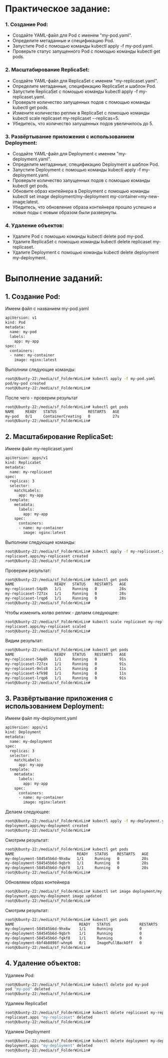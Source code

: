 # Практическое задание: 

### 1. Создание Pod: 
 - Создайте YAML-файл для Pod с именем "my-pod.yaml".
 - Определите метаданные и спецификацию Pod.
 - Запустите Pod с помощью команды kubectl apply -f my-pod.yaml.
 - Проверьте статус запущенного Pod с помощью команды kubectl get pods.

### 2. Масштабирование ReplicaSet:
 - Создайте YAML-файл для ReplicaSet с именем "my-replicaset.yaml".
 - Определите метаданные, спецификацию ReplicaSet и шаблон Pod.
 - Запустите ReplicaSet с помощью команды kubectl apply -f my-replicaset.yaml.
 - Проверьте количество запущенных подов с помощью команды kubectl get pods.
 - Измените количество реплик в ReplicaSet с помощью команды kubectl scale replicaset my-replicaset --replicas=5.
 - Убедитесь, что количество запущенных подов увеличилось до 5.

### 3. Развёртывание приложения с использованием Deployment:
 - Создайте YAML-файл для Deployment с именем "my-deployment.yaml".
 - Определите метаданные, спецификацию Deployment и шаблон Pod.
 - Запустите Deployment с помощью команды kubectl apply -f my-deployment.yaml.
 - Проверьте количество запущенных подов с помощью команды kubectl get pods.
 - Обновите образ контейнера в Deployment с помощью команды kubectl set image deployment/my-deployment my-container=my-new-image:latest.
 - Убедитесь, что обновление образа контейнера прошло успешно и новые поды с новым образом были развернуты.

### 4. Удаление объектов:
 - Удалите Pod с помощью команды kubectl delete pod my-pod.
 - Удалите ReplicaSet с помощью команды kubectl delete replicaset my-replicaset.
 - Удалите Deployment с помощью команды kubectl delete deployment my-deployment.

# Выполнение заданий:

## 1. Создание Pod:
Имеем файл с названием my-pod.yaml
```sh
apiVersion: v1
kind: Pod
metadata:
  name: my-pod
  labels:
    app: my-app
spec:
  containers:
  - name: my-container
    image: nginx:latest
```

Выполним следующие команды:
```sh
root@Ubunty-22:/media/sf_FolderWinLin# kubectl apply -f my-pod.yaml
pod/my-pod created
root@Ubunty-22:/media/sf_FolderWinLin#
```

После чего - проверим результат
```sh
root@Ubunty-22:/media/sf_FolderWinLin# kubectl get pods
NAME     READY   STATUS              RESTARTS   AGE
my-pod   0/1     ContainerCreating   0          27s
root@Ubunty-22:/media/sf_FolderWinLin#
```

## 2. Масштабирование ReplicaSet:
Имеем файл my-replicaset.yaml
```sh
apiVersion: apps/v1
kind: ReplicaSet
metadata:
  name: my-replicaset
spec:
  replicas: 3
  selector:
    matchLabels:
      app: my-app
  template:
    metadata:
      labels:
        app: my-app
    spec:
      containers:
      - name: my-container
        image: nginx:latest
```

Выполним следующие команды:
```sh
root@Ubunty-22:/media/sf_FolderWinLin# kubectl apply -f my-replicaset.yaml
replicaset.apps/my-replicaset created
root@Ubunty-22:/media/sf_FolderWinLin#
```

Проверим результат:
```sh
root@Ubunty-22:/media/sf_FolderWinLin# kubectl get pods
NAME                  READY   STATUS    RESTARTS   AGE
my-replicaset-54p8h   1/1     Running   0          28s
my-replicaset-727zx   1/1     Running   0          28s
my-replicaset-lrqp6   1/1     Running   0          28s
root@Ubunty-22:/media/sf_FolderWinLin#
```

Чтобы изменить колво реплик - делаем следующее:
```sh
root@Ubunty-22:/media/sf_FolderWinLin# kubectl scale replicaset my-replicaset --replicas=5
replicaset.apps/my-replicaset scaled
root@Ubunty-22:/media/sf_FolderWinLin#
```

Видим результат:
```sh
root@Ubunty-22:/media/sf_FolderWinLin# kubectl get pods
NAME                  READY   STATUS    RESTARTS   AGE
my-replicaset-54p8h   1/1     Running   0          91s
my-replicaset-727zx   1/1     Running   0          91s
my-replicaset-9nls8   1/1     Running   0          11s
my-replicaset-kfk98   1/1     Running   0          11s
my-replicaset-lrqp6   1/1     Running   0          91s
root@Ubunty-22:/media/sf_FolderWinLin#
```

## 3. Развёртывание приложения с использованием Deployment:
Имеем файл my-deployment.yaml
```sh
apiVersion: apps/v1
kind: Deployment
metadata:
  name: my-deployment
spec:
  replicas: 3
  selector:
    matchLabels:
      app: my-app
  template:
    metadata:
      labels:
        app: my-app
    spec:
      containers:
      - name: my-container
        image: nginx:latest
```

Делаем следующее:
```sh
root@Ubunty-22:/media/sf_FolderWinLin# kubectl apply -f my-deployment.yaml
deployment.apps/my-deployment created
root@Ubunty-22:/media/sf_FolderWinLin#
```

Смотрим результат:
```sh
root@Ubunty-22:/media/sf_FolderWinLin# kubectl get pods
NAME                            READY   STATUS    RESTARTS   AGE
my-deployment-584545b6d-9hx6w   1/1     Running   0          28s
my-deployment-584545b6d-9qbrh   1/1     Running   0          28s
my-deployment-584545b6d-fqkf8   1/1     Running   0          28s
root@Ubunty-22:/media/sf_FolderWinLin#
```

Обновляем образ контейнера
```sh
root@Ubunty-22:/media/sf_FolderWinLin# kubectl set image deployment/my-deployment my-container=my-new-image:latest
deployment.apps/my-deployment image updated
root@Ubunty-22:/media/sf_FolderWinLin#
```

Смотрим результат:
```sh
root@Ubunty-22:/media/sf_FolderWinLin# kubectl get pods
NAME                             READY   STATUS             RESTARTS   AGE
my-deployment-584545b6d-9hx6w    1/1     Running            0          79s
my-deployment-584545b6d-9qbrh    1/1     Running            0          79s
my-deployment-584545b6d-fqkf8    1/1     Running            0          79s
my-deployment-6bf4b8898f-whnp6   0/1     ImagePullBackOff   0          24s
root@Ubunty-22:/media/sf_FolderWinLin#
```


## 4. Удаление объектов:
Удаляем Pod:
```sh
root@Ubunty-22:/media/sf_FolderWinLin# kubectl delete pod my-pod
pod "my-pod" deleted
root@Ubunty-22:/media/sf_FolderWinLin#
```

Удаляем ReplicaSet
```sh
root@Ubunty-22:/media/sf_FolderWinLin# kubectl delete replicaset my-replicaset
replicaset.apps "my-replicaset" deleted
root@Ubunty-22:/media/sf_FolderWinLin#
```

Удаляем Deployment
```sh
root@Ubunty-22:/media/sf_FolderWinLin# kubectl delete deployment my-deployment
deployment.apps "my-deployment" deleted
root@Ubunty-22:/media/sf_FolderWinLin#
```
